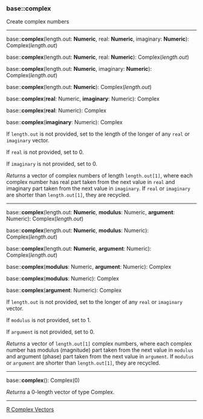 ### base::complex

Create complex numbers

---
base::**complex**(length.out: **Numeric**, real: **Numeric**, imaginary: **Numeric**): Complex(*length.out*)

base::**complex**(length.out: **Numeric**, real: **Numeric**): Complex(*length.out*)

base::**complex**(length.out: **Numeric**, imaginary: **Numeric**): Complex(*length.out*)

base::**complex**(length.out: **Numeric**): Complex(*length.out*)

base::**complex**(**real**: Numeric, **imaginary**: Numeric): Complex

base::**complex**(**real**: Numeric): Complex

base::**complex**(**imaginary**: Numeric): Complex

If `length.out` is not provided, set to the length of the longer of any `real` or `imaginary` vector.

If `real` is not provided, set to 0.

If `imaginary` is not provided, set to 0.

*Returns* a vector of complex numbers of length `length.out[1]`, where each complex number has real part taken from the next value in `real` and imaginary part taken from the next value in `imaginary`. If `real` or `imaginary` are shorter than `length.out[1]`, they are recycled.

---

base::**complex**(length.out: **Numeric**, **modulus**: Numeric, **argument**: Numeric): Complex(*length.out*)

base::**complex**(length.out: **Numeric**, **modulus**: Numeric): Complex(*length.out*)

base::**complex**(length.out: **Numeric**, **argument**: Numeric): Complex(*length.out*)

base::**complex**(**modulus**: Numeric, **argument**: Numeric): Complex

base::**complex**(**modulus**: Numeric): Complex

base::**complex**(**argument**: Numeric): Complex

If `length.out` is not provided, set to the longer of any `real` or `imaginary` vector.

If `modulus` is not provided, set to 1.

If `argument` is not provided, set to 0.

*Returns* a vector of `length.out[1]` complex numbers, where each complex number has modulus (magnitude) part taken from the next value in `modulus` and argument (phase) part taken from the next value in `argument`. If `modulus` or `argument` are shorter than `length.out[1]`, they are recycled.

---

base::**complex**(): Complex(0)

*Returns* a 0-length vector of type Complex.

---


[R Complex Vectors](http://stat.ethz.ch/R-manual/R-devel/library/base/html/complex.html)


